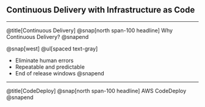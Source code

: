 ## Continuous Delivery with Infrastructure as Code
---
@title[Continuous Delivery]
@snap[north span-100 headline]
Why Continuous Delivery?
@snapend

@snap[west]
@ul[spaced text-gray]
- Eliminate human errors
- Repeatable and predictable
- End of release windows
@snapend

---
@title[CodeDeploy]
@snap[north span-100 headline]
AWS CodeDeploy
@snapend
